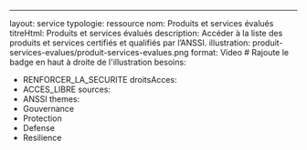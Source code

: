 ---
layout: service
typologie: ressource
nom: Produits et services évalués
titreHtml: Produits et services évalués
description: Accéder à la liste des produits et services certifiés et qualifiés par l’ANSSI.
illustration: produit-services-evalues/produit-services-evalues.png
format: Video # Rajoute le badge en haut à droite de l'illustration
besoins:
  - RENFORCER_LA_SECURITE
droitsAcces:
  - ACCES_LIBRE
sources:
  - ANSSI
themes:
  - Gouvernance
  - Protection
  - Defense
  - Resilience

